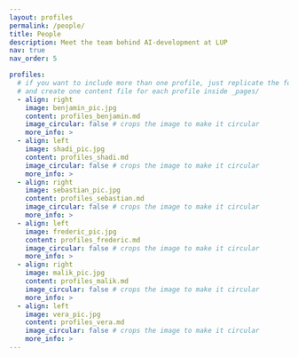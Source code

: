 ```yaml
---
layout: profiles
permalink: /people/
title: People
description: Meet the team behind AI-development at LUP
nav: true
nav_order: 5

profiles:
  # if you want to include more than one profile, just replicate the following block
  # and create one content file for each profile inside _pages/
  - align: right
    image: benjamin_pic.jpg
    content: profiles_benjamin.md
    image_circular: false # crops the image to make it circular
    more_info: >
  - align: left
    image: shadi_pic.jpg
    content: profiles_shadi.md
    image_circular: false # crops the image to make it circular
    more_info: >
  - align: right
    image: sebastian_pic.jpg
    content: profiles_sebastian.md
    image_circular: false # crops the image to make it circular
    more_info: >
  - align: left
    image: frederic_pic.jpg
    content: profiles_frederic.md
    image_circular: false # crops the image to make it circular
    more_info: >
  - align: right
    image: malik_pic.jpg
    content: profiles_malik.md
    image_circular: false # crops the image to make it circular
    more_info: >
  - align: left
    image: vera_pic.jpg
    content: profiles_vera.md
    image_circular: false # crops the image to make it circular
    more_info: >
---
```


